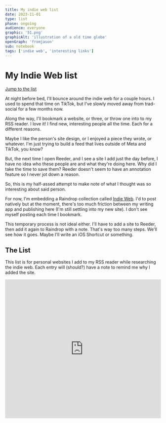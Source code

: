 ```yaml
---
title: My indie web list
date: 2023-11-01
type: list
phase: ongoing
audience: everyone
graphic: '51.png'
graphicAlt: 'illustration of a old time globe'
openGraph: 'fromjason'
sub: notebook
tags: ['indie web', 'interesting links']
---
```

# My Indie Web list

[Jump to the list](#the-list)

At night before bed, I'll bounce around the indie web for a couple hours. I used to spend that time on TikTok, but I've slowly moved away from trad-social for a few months now. 

Along the way, I'll bookmark a website, or three, or throw one into to my RSS reader. I love it! I find new, interesting people all the time. Each for a different reasons. 

Maybe I like the person's site design, or I enjoyed a piece they wrote, or whatever. I'm just trying to build a feed that lives outside of Meta and TikTok, you know?

But, the next time I open Reeder, and I see a site I add just the day before, I have no idea who these people are and what they're doing here. Why did I take the time to save them? Reeder doesn't seem to have an annotation feature so I never jot down a reason. 

So, this is my half-assed attempt to make note of what I thought was so interesting about said person.

For now, I'm embedding a Raindrop collection called [Indie Web](https://raindrop.io/JayVee/indie-web-38881876). I'd to post natively but at the moment, there's too much friction between my writing app and publishing here (I'm still settling into my new site). I don't see myself posting each time I bookmark. 

This temporary process is not ideal either. I'll have to add a site to Reeder, then add it again to Raindrop with a note. That's way too many steps. We'll see how it goes. Maybe I'll write an iOS Shortcut or something. 

## The List
This list is for personal websites I add to my RSS reader while researching the indie web. Each entry will (should?) have a note to remind me why I added the site. 

<iframe style="border: 0; width: 100%; height: 450px;" allowfullscreen frameborder="0" src="https://raindrop.io/JayVee/indie-web-38881876/embed/hide=header&sort=-created"></iframe>
